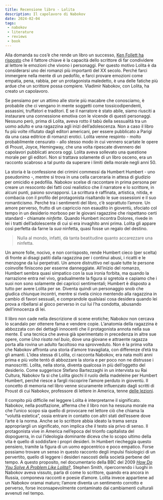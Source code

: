 ```yaml
---
title: Recensione libro - Lolita
description: Il capolavoro di Nabokov
date: 2024-02-04
tags:
 - nabokov
 - literature
 - reviews
 - book
---
```


Alla domanda su cos’è che rende un libro un successo, [Ken Follett ha risposto](https://www.youtube.com/watch?v=1Q1NEmOZdgw) che il fattore chiave è la capacità dello scrittore di far condividere al lettore le emozioni che vivono i personaggi. Per questo motivo Lolita è da considerarsi uno dei romanzi più importanti del XX secolo. Perché farci immergere nella mente di un pedofilo, e farci provare emozioni come empatia, pena, rabbia, per un protagonista maledetto, è una delle fatiche più ardue che un scrittore possa compiere. Vladimir Nabokov, con Lolita, ha creato un capolavoro. 

Se pensiamo per un attimo alle storie più macabre che conosciamo, è probabile che ci vengano in mente soggetti come tossicodipendenti, assassini, truffatori e traditori. E se il narratore è stato abile, siamo riusciti a instaurare una connessione emotiva con le vicende di questi personaggi. Nessuno però, prima di Lolita, aveva rotto il tabù della sessualità tra un uomo adulto e una ragazzina agli inizi dell’adolescenza. Non a caso il libro fu più volte rifiutato dagli editori americani, per essere pubblicato a Parigi da una casa editrice di romanzi erotici. Lolita venne respinto - molto probabilmente censurato - allo stesso modo in cui vennero scartate le opere di Proust, Joyce, Hemingway, che una volta ripescate divennero dei capolavori pubblicati ancora oggi. Lolita aveva sollevato una questione morale per gli editori. Non si trattava solamente di un libro osceno, era un racconto scabroso a tal punto da superare i limiti della morale negli anni 50.

La storia è la confessione dei crimini commessi da Humbert Humbert - uno pseudonimo -, mentre si trova in una cella carceraria in attesa di giudizio per omicidio e pedofilia. Nabokov scelse di raccontare in prima persona per creare un resoconto dei fatti così realistico che il narratore e lo scrittore, in alcuni punti, paiono sovrapporsi. La scrittura è raffinata, artistica, nitida, e combacia con il profilo del protagonista risaltando le sue ossessioni e il suo romanticismo. Perché tra i sentimenti del libro, c’è soprattuto l’amore. Un amore perverso, frutto di un capriccio non esaudito in gioventù, sfociato col tempo in un desiderio morboso per le giovani ragazzine che rispettano certi standard - chiamate *ninfette*. Quando Humbert incontra Dolores, rivede in lei i tratti dell’adolescente di cui si era invaghito anni prima. Lolita gli appare così perfetta da farne la *sua* ninfetta, quasi fosse un regalo del destino.

> Nulla al mondo, infatti, dà tanta beatitudine quanto accarezzare una ninfetta.

Un amore folle, nocivo, e non corrisposto, rende Humbert cieco (per scelta) di fronte ai disagi patiti dalla ragazzina per i continui abusi, i ricatti e le menzogne da lui perpetrati. Un amore distruttivo nel quale tutte le persone coinvolte finiscono per esserne danneggiate.
All’inizio del romanzo, Humbert sembra quasi simpatico con la sua ironia forbita, ma quando la narrazione entra nel vivo, gradualmente la figura si sgretola e capiamo che i suoi non sono solamente dei capricci sentimentali; Humbert è disposto a tutto per avere Lolita per se. Diventa quindi un personaggio snob che giudica chiunque incontri, mentre si rivela cinico mentendo alla ragazzina in cambio di favori sessuali, e comprandole qualsiasi cosa desidera quando lei prova a ribellarsi al gioco perverso in cui lui l’ha condotta, abusando dell’innocenza di lei.

Il libro non cade nella descrizione di scene erotiche; Nabokov non cercava lo scandalo per ottenere fama e vendere copie. L’anatomia della ragazzina è abbozzata con dei dettagli innocenti che il protagonista annota nella sua mente. È una tecnica che aveva già sperimentato in precedenza in altre sue opere, come *Una risata nel buio*, dove una giovane e attraente ragazza porta alla rovina un adulto facoltoso ma sprovveduto. Non è la prima volta che Nabokov affronta una storia d’amore travagliata, con differenze d’età tra gli amanti. L’idea stessa di Lolita, ci racconta Nabokov, era nata molti anni prima e più volte tentò di abbozzare la storia e per poco non ne distrusse i manoscritti. 
Lolita, nella storia, diventa qualcosa in più dell’oggetto del desiderio. Come suggerisce Stefano Bartezzaghi in un intervista su Rai Cultura, Nabokov fa si che Lolita giochi il ruolo della madeleine per Humbert Humbert, perché riesce a fargli riscoprire l’amore perduto in gioventù. Il concetto di memoria nel libro venne sicuramente influenzato dagli scritti di Proust di cui Nabokov, professore di lettere in America, tenne [delle lezioni](https://it.wikipedia.org/wiki/Lezioni_di_letteratura).

Il compito più difficile nel leggere Lolita è interpretarne il significato. Nabokov, nella postfazione, afferma che il libro non ha nessuna morale ma che l’unico scopo sia quello di provocare nel lettore ciò che chiama la “voluttà estetica”, ossia entrare in contatto con altri stati dell’essere dove l’arte è la norma. Anche se lo scrittore abbia ideato la trama senza appropriargli un significato, non implica che il testo sia privo di senso. Il protagonista vive in America nell’epoca del trionfo capitalista del dopoguerra, in cui l’ideologia dominante diceva che lo scopo ultimo della vita è quello di soddisfare i propri desideri. In Humbert riecheggia questo pensiero, tramite la figura di un uomo egocentrico e poco empatico. Forse possiamo trovare un senso in questo racconto degli impulsi fisiologici di un pervertito, quello di leggere i desideri nascosti della società perbene del tempo.
A questo proposito, nel documentario della BBC del 2009 [*How Do You Solve A Problem Like Lolita?*](https://www.youtube.com/watch?v=JGnH64PU4Lk&t=179s), Stephen Smith, ripercorrendo i luoghi in Nabokov aveva vissuto, parla di come lo scrittore, quando era ancora in Russia, componeva racconti e poesie d’amore. Lolita invece appartiene ad un Nabokov oramai maturo; l’amore diventa un sentimento corrotto e perverso, forse inconsapevolmente contaminato dai cambiamenti culturali avvenuti nel tempo.